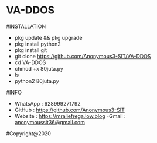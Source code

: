 # VA-DDOS


#INSTALLATION
- pkg update && pkg upgrade
- pkg install python2
- pkg install git
- git clone https://github.com/Anonymous3-SIT/VA-DDOS
- cd VA-DDOS
- chmod +x 80juta.py
- ls
- python2 80juta.py


#INFO
- WhatsApp : 628999271792
- GitHub   : https://github.com/Anonymous3-SIT
- Website  : https://mraliefrega.low.blog
-Gmail     : anonymoussit36@gmail.com


#Copyright@2020
